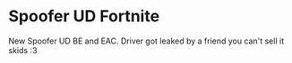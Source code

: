 # Spoofer UD Fortnite
New Spoofer UD BE and EAC. Driver got leaked by a friend you can't sell it skids :3










